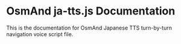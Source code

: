 # OsmAnd ja-tts.js Documentation
This is the documentation for OsmAnd Japanese TTS turn-by-turn navigation voice script file.

